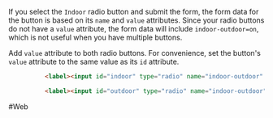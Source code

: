 If you select the `Indoor` radio button and submit the form, the form data for the button is based on its `name` and `value` attributes. 
Since your radio buttons do not have a `value` attribute, the form data will include `indoor-outdoor=on`, which is not useful when you have multiple buttons.

Add `value` attribute to both radio buttons. For convenience, set the button's `value` attribute to the same value as its `id` attribute.

```html
          <label><input id="indoor" type="radio" name="indoor-outdoor" value="indoor"> Indoor</label>

          <label><input id="outdoor" type="radio" name="indoor-outdoor" value="outdoor"> Outdoor</label>
```




#Web